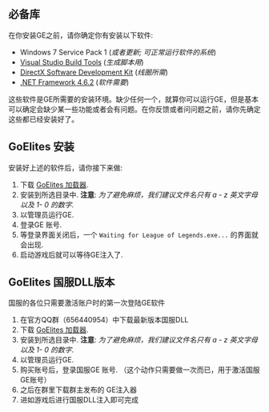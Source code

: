 ## 必备库
在你安装GE之前，请你确定你有安装以下软件:

- Windows 7 Service Pack 1 (*或者更新; 可正常运行软件的系统*)
- [Visual Studio Build Tools](https://www.visualstudio.com/thank-you-downloading-visual-studio/?sku=BuildTools&rel=15#) (*生成脚本用*)
- [DirectX Software Development Kit](https://www.microsoft.com/en-us/download/confirmation.aspx?id=6812) (*线圈所需*)
- [.NET Framework 4.6.2](https://download.microsoft.com/download/E/F/D/EFD52638-B804-4865-BB57-47F4B9C80269/NDP462-DevPack-KB3151934-ENU.exe) (*软件需要*)

这些软件是GE所需要的安装环境。缺少任何一个，就算你可以运行GE，但是基本可以确定会缺少某一些功能或者会有问题。在你反馈或者问问题之前，请你先确定这些都已经安装好了。

## GoElites 安装
安装好上述的软件后，请你接下来做:

1. 下载 [GoElites 加载器](https://goelites.net/index.php?/forum/17-download-goelites/).
2. 安装到所选目录中. 
**注意**: *为了避免麻烦，我们建议文件名只有 a - z 英文字母以及 1- 0 的数字*.
3. 以管理员运行GE.
4. 登录GE 账号.
5. 等登录界面关闭后，一个 ``Waiting for League of Legends.exe...`` 的界面就会出现.
6. 启动游戏后就可以等待GE注入了.

## GoElites 国服DLL版本
国服的各位只需要激活账户时的第一次登陆GE软件

1. 在官方QQ群（656440954）中下载最新版本国服DLL
2. 下载 [GoElites 加载器](https://goelites.net/index.php?/forum/17-download-goelites/).
3. 安装到所选目录中. 
**注意**: *为了避免麻烦，我们建议文件名只有 a - z 英文字母以及 1- 0 的数字*.
4. 以管理员运行GE.
5. 购买账号后，登录国服GE 账号. （这个动作只需要做一次而已，用于激活国服GE账号）
6. 之后在群里下载群主发布的 GE注入器
7. 进如游戏后进行国服DLL注入即可完成